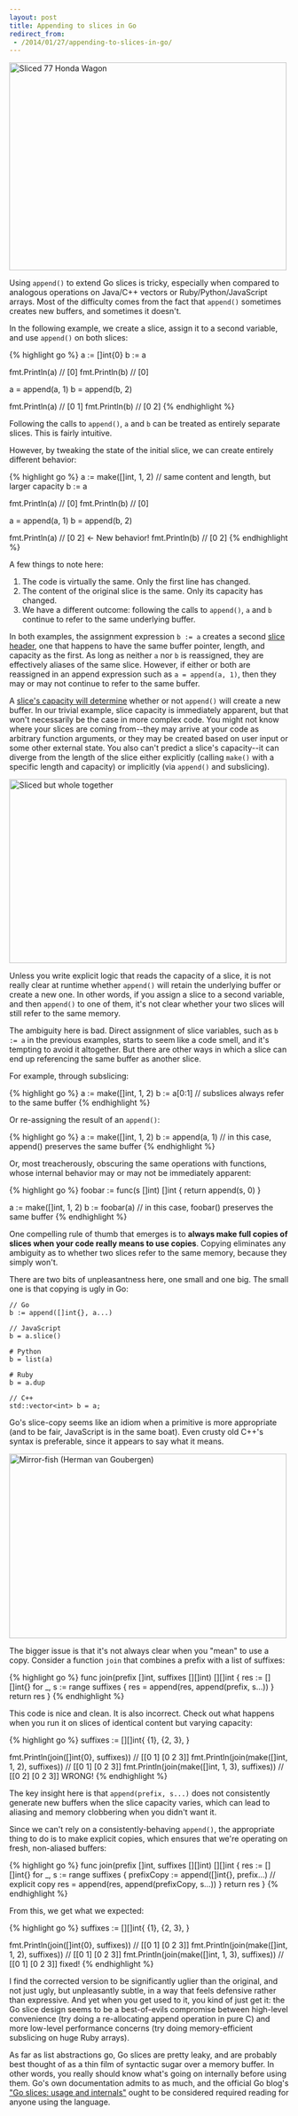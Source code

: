 ```yaml
---
layout: post
title: Appending to slices in Go
redirect_from:
 - /2014/01/27/appending-to-slices-in-go/
---
```


<a href="https://www.flickr.com/photos/biketourist/135979696" title="Sliced 77 Honda Wagon by John, on Flickr"><img src="https://farm1.staticflickr.com/46/135979696_b2322d43b9.jpg" width="500" height="375" alt="Sliced 77 Honda Wagon"></a>

Using `append()` to extend Go slices is tricky, especially when compared to analogous operations on Java/C++ vectors or Ruby/Python/JavaScript arrays. Most of the difficulty comes from the fact that `append()` sometimes creates new buffers, and sometimes it doesn't.

In the following example, we create a slice, assign it to a second variable, and use `append()` on both slices:

{% highlight go %}
a := []int{0}
b := a

fmt.Println(a) // [0]
fmt.Println(b) // [0]

a = append(a, 1)
b = append(b, 2)

fmt.Println(a) // [0 1]
fmt.Println(b) // [0 2]
{% endhighlight %}

Following the calls to `append()`, `a` and `b` can be treated as entirely separate slices. This is fairly intuitive.

However, by tweaking the state of the initial slice, we can create entirely different behavior:

{% highlight go %}
a := make([]int, 1, 2) // same content and length, but larger capacity
b := a

fmt.Println(a) // [0]
fmt.Println(b) // [0]

a = append(a, 1)
b = append(b, 2)

fmt.Println(a) // [0 2] <- New behavior!
fmt.Println(b) // [0 2]
{% endhighlight %}

A few things to note here:

1. The code is virtually the same. Only the first line has changed.
2. The content of the original slice is the same. Only its capacity has changed.
2. We have a different outcome: following the calls to `append()`, `a` and `b` continue to refer to the same underlying buffer.

In both examples, the assignment expression `b := a` creates a second [slice header](http://golang.org/pkg/reflect/#SliceHeader), one that happens to have the same buffer pointer, length, and capacity as the first. As long as neither `a` nor `b` is reassigned, they are effectively aliases of the same slice. However, if either or both are reassigned in an append expression such as `a = append(a, 1)`, then they may or may not continue to refer to the same buffer.

A [slice's capacity will determine](http://blog.golang.org/go-slices-usage-and-internals) whether or not `append()` will create a new buffer. In our trivial example, slice capacity is immediately apparent, but that won't necessarily be the case in more complex code. You might not know where your slices are coming from--they may arrive at your code as arbitrary function arguments, or they may be created based on user input or some other external state. You also can't predict a slice's capacity--it  can diverge from the length of the slice either explicitly (calling `make()` with a specific length and capacity) or implicitly (via `append()` and subslicing).

<a href="https://www.flickr.com/photos/matilda89/6902196810" title="Sliced but whole together by matilda89, on Flickr"><img src="https://farm8.staticflickr.com/7238/6902196810_e80e426d33.jpg" width="500" height="332" alt="Sliced but whole together"></a>

Unless you write explicit logic that reads the capacity of a slice, it is not really clear at runtime whether `append()` will retain the underlying buffer or create a new one. In other words, if you assign a slice to a second variable, and then `append()` to one of them, it's not clear whether your two slices will still refer to the same memory.

The ambiguity here is bad. Direct assignment of slice variables, such as `b := a` in the previous examples, starts to seem like a code smell, and it's tempting to avoid it altogether. But there are other ways in which a slice can end up referencing the same buffer as another slice.

For example, through subslicing:

{% highlight go %}
a := make([]int, 1, 2)
b := a[0:1] // subslices always refer to the same buffer
{% endhighlight %}

Or re-assigning the result of an `append()`:

{% highlight go %}
a := make([]int, 1, 2)
b := append(a, 1) // in this case, append() preserves the same buffer
{% endhighlight %}

Or, most treacherously, obscuring the same operations with functions, whose internal behavior may or may not be immediately apparent:

{% highlight go %}
foobar := func(s []int) []int {
	return append(s, 0)
}

a := make([]int, 1, 2)
b := foobar(a) // in this case, foobar() preserves the same buffer
{% endhighlight %}

One compelling rule of thumb that emerges is to **always make full copies of slices when your code really means to use copies**. Copying eliminates any ambiguity as to whether two slices refer to the same memory, because they simply won't.

There are two bits of unpleasantness here, one small and one big. The small one is that copying is ugly in Go:

```
// Go
b := append([]int{}, a...)

// JavaScript
b = a.slice()

# Python
b = list(a)

# Ruby
b = a.dup

// C++
std::vector<int> b = a;
```

Go's slice-copy seems like an idiom when a primitive is more appropriate (and to be fair, JavaScript is in the same boat). Even crusty old C++'s syntax is preferable, since it appears to say what it means.

<a href="https://www.flickr.com/photos/derodeolifant/15766606252" title="Mirror-fish (Herman van Goubergen) by Marjan Smeijsters, on Flickr"><img src="https://farm4.staticflickr.com/3938/15766606252_f6ef350288.jpg" width="500" height="333" alt="Mirror-fish (Herman van Goubergen)"></a>

The bigger issue is that it's not always clear when you "mean" to use a copy. Consider a function `join` that combines a prefix with a list of suffixes:

{% highlight go %}
func join(prefix []int, suffixes [][]int) [][]int {
	res := [][]int{}
	for _, s := range suffixes {
		res = append(res, append(prefix, s...))
	}
	return res
}
{% endhighlight %}

This code is nice and clean. It is also incorrect. Check out what happens when you run it on slices of  identical content but varying capacity:

{% highlight go %}
suffixes := [][]int{
	{1},
	{2, 3},
}

fmt.Println(join([]int{0}, suffixes))          // [[0 1] [0 2 3]]
fmt.Println(join(make([]int, 1, 2), suffixes)) // [[0 1] [0 2 3]]
fmt.Println(join(make([]int, 1, 3), suffixes)) // [[0 2] [0 2 3]] WRONG!
{% endhighlight %}

The key insight here is that `append(prefix, s...)` does not consistently generate new buffers when the slice capacity varies, which can lead to aliasing and memory clobbering when you didn't want it.

Since we can't rely on a consistently-behaving `append()`, the appropriate thing to do is to make explicit copies, which ensures that we're operating on fresh, non-aliased buffers:

{% highlight go %}
func join(prefix []int, suffixes [][]int) [][]int {
	res := [][]int{}
	for _, s := range suffixes {
		prefixCopy := append([]int{}, prefix...) // explicit copy
		res = append(res, append(prefixCopy, s...))
	}
	return res
}
{% endhighlight %}

From this, we get what we expected:

{% highlight go %}
suffixes := [][]int{
	{1},
	{2, 3},
}

fmt.Println(join([]int{0}, suffixes))          // [[0 1] [0 2 3]]
fmt.Println(join(make([]int, 1, 2), suffixes)) // [[0 1] [0 2 3]]
fmt.Println(join(make([]int, 1, 3), suffixes)) // [[0 1] [0 2 3]] fixed!
{% endhighlight %}

I find the corrected version to be significantly uglier than the original, and not just ugly, but unpleasantly subtle, in a way that feels defensive rather than expressive. And yet when you get used to it, you kind of just get it: the Go slice design seems to be a best-of-evils compromise between high-level convenience (try doing a re-allocating append operation in pure C) and more low-level performance concerns (try doing memory-efficient subslicing on huge Ruby arrays).

As far as list abstractions go, Go slices are pretty leaky, and are probably best thought of as a thin film of syntactic sugar over a memory buffer. In other words, you really should know what's going on internally before using them. Go's own documentation admits to as much, and the official Go blog's ["Go slices: usage and internals"](http://blog.golang.org/go-slices-usage-and-internals) ought to be considered required reading for anyone using the language.